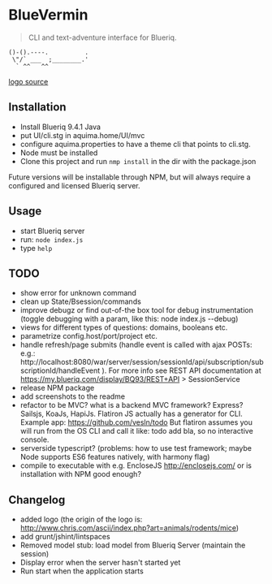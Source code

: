 # BlueVermin

> CLI and text-adventure interface for Blueriq.

```
()-().----.          .
 \"/` ___  ;________.'
  ` ^^   ^^
```
[logo source](http://www.chris.com/ascii/index.php?art=animals/rodents/mice)

## Installation

* Install Blueriq 9.4.1 Java
* put UI/cli.stg in aquima.home/UI/mvc
* configure aquima.properties to have a theme cli that points to cli.stg.
* Node must be installed
* Clone this project and run ```nmp install``` in the dir with the package.json

Future versions will be installable through NPM, but will always require a configured and licensed Blueriq server.


## Usage

* start Blueriq server
* run: ```node index.js```
* type ```help```


## TODO

* show error for unknown command
* clean up State/Bsession/commands
* improve debugz or find out-of-the box tool for debug instrumentation (toggle debugging with a param, like this: node index.js --debug)
* views for different types of questions: domains, booleans etc.
* parametrize config.host/port/project etc.
* handle refresh/page submits (handle event is called with ajax POSTs: e.g.: http://localhost:8080/war/server/session/sessionId/api/subscription/subscriptionId/handleEvent ). For more info see REST API documentation at https://my.blueriq.com/display/BQ93/REST+API > SessionService
* release NPM package
* add screenshots to the readme
* refactor to be MVC? what is a backend MVC framework? Express? Sailsjs, KoaJs, HapiJs.
  Flatiron JS actually has a generator for CLI. Example app: https://github.com/vesln/todo
  But flatiron assumes you will run from the OS CLI and call it like: todo add bla, so no interactive console.
* serverside typescript? (problems: how to use test framework; maybe Node supports ES6 features natively, with harmony flag)
* compile to executable with e.g. EncloseJS http://enclosejs.com/ or is installation with NPM good enough?


## Changelog

* added logo (the origin of the logo is: http://www.chris.com/ascii/index.php?art=animals/rodents/mice)
* add grunt/jshint/lintspaces
* Removed model stub: load model from Blueriq Server (maintain the session)
* Display error when the server hasn't started yet
* Run start when the application starts
